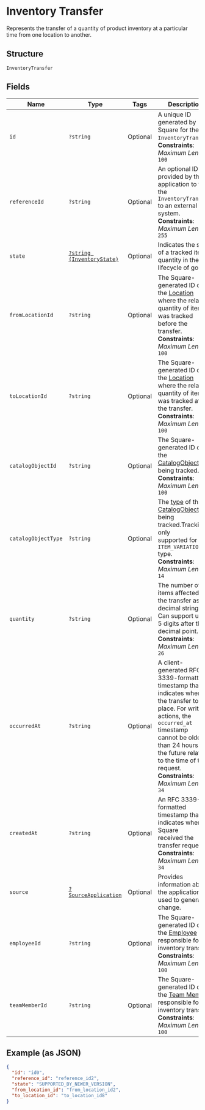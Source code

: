 
# Inventory Transfer

Represents the transfer of a quantity of product inventory at a
particular time from one location to another.

## Structure

`InventoryTransfer`

## Fields

| Name | Type | Tags | Description | Getter | Setter |
|  --- | --- | --- | --- | --- | --- |
| `id` | `?string` | Optional | A unique ID generated by Square for the<br>`InventoryTransfer`.<br>**Constraints**: *Maximum Length*: `100` | getId(): ?string | setId(?string id): void |
| `referenceId` | `?string` | Optional | An optional ID provided by the application to tie the<br>`InventoryTransfer` to an external system.<br>**Constraints**: *Maximum Length*: `255` | getReferenceId(): ?string | setReferenceId(?string referenceId): void |
| `state` | [`?string (InventoryState)`](/doc/models/inventory-state.md) | Optional | Indicates the state of a tracked item quantity in the lifecycle of goods. | getState(): ?string | setState(?string state): void |
| `fromLocationId` | `?string` | Optional | The Square-generated ID of the [Location](/doc/models/location.md) where the related<br>quantity of items was tracked before the transfer.<br>**Constraints**: *Maximum Length*: `100` | getFromLocationId(): ?string | setFromLocationId(?string fromLocationId): void |
| `toLocationId` | `?string` | Optional | The Square-generated ID of the [Location](/doc/models/location.md) where the related<br>quantity of items was tracked after the transfer.<br>**Constraints**: *Maximum Length*: `100` | getToLocationId(): ?string | setToLocationId(?string toLocationId): void |
| `catalogObjectId` | `?string` | Optional | The Square-generated ID of the<br>[CatalogObject](/doc/models/catalog-object.md) being tracked.<br>**Constraints**: *Maximum Length*: `100` | getCatalogObjectId(): ?string | setCatalogObjectId(?string catalogObjectId): void |
| `catalogObjectType` | `?string` | Optional | The [type](/doc/models/catalog-object-type.md) of the<br>[CatalogObject](/doc/models/catalog-object.md) being tracked.Tracking is only<br>supported for the `ITEM_VARIATION` type.<br>**Constraints**: *Maximum Length*: `14` | getCatalogObjectType(): ?string | setCatalogObjectType(?string catalogObjectType): void |
| `quantity` | `?string` | Optional | The number of items affected by the transfer as a decimal string.<br>Can support up to 5 digits after the decimal point.<br>**Constraints**: *Maximum Length*: `26` | getQuantity(): ?string | setQuantity(?string quantity): void |
| `occurredAt` | `?string` | Optional | A client-generated RFC 3339-formatted timestamp that indicates when<br>the transfer took place. For write actions, the `occurred_at` timestamp<br>cannot be older than 24 hours or in the future relative to the time of the<br>request.<br>**Constraints**: *Maximum Length*: `34` | getOccurredAt(): ?string | setOccurredAt(?string occurredAt): void |
| `createdAt` | `?string` | Optional | An RFC 3339-formatted timestamp that indicates when Square<br>received the transfer request.<br>**Constraints**: *Maximum Length*: `34` | getCreatedAt(): ?string | setCreatedAt(?string createdAt): void |
| `source` | [`?SourceApplication`](/doc/models/source-application.md) | Optional | Provides information about the application used to generate a change. | getSource(): ?SourceApplication | setSource(?SourceApplication source): void |
| `employeeId` | `?string` | Optional | The Square-generated ID of the [Employee](/doc/models/employee.md) responsible for the<br>inventory transfer.<br>**Constraints**: *Maximum Length*: `100` | getEmployeeId(): ?string | setEmployeeId(?string employeeId): void |
| `teamMemberId` | `?string` | Optional | The Square-generated ID of the [Team Member](/doc/models/team-member.md) responsible for the<br>inventory transfer.<br>**Constraints**: *Maximum Length*: `100` | getTeamMemberId(): ?string | setTeamMemberId(?string teamMemberId): void |

## Example (as JSON)

```json
{
  "id": "id0",
  "reference_id": "reference_id2",
  "state": "SUPPORTED_BY_NEWER_VERSION",
  "from_location_id": "from_location_id2",
  "to_location_id": "to_location_id8"
}
```

